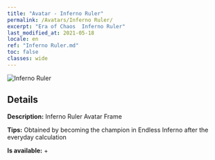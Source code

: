 ```yaml
---
title: "Avatar - Inferno Ruler"
permalink: /Avatars/Inferno Ruler/
excerpt: "Era of Chaos  Inferno Ruler"
last_modified_at: 2021-05-18
locale: en
ref: "Inferno Ruler.md"
toc: false
classes: wide
---
```

 ![Inferno Ruler](/images/a/avatarFrame_58.png)

## Details

 **Description:** Inferno Ruler Avatar Frame 

 **Tips:** Obtained by becoming the champion in Endless Inferno after the everyday calculation 

 **Is available:**  + 

